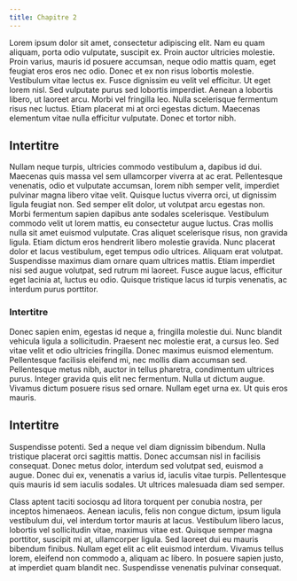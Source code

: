```yaml
---
title: Chapitre 2
---
```


Lorem ipsum dolor sit amet, consectetur adipiscing elit. Nam eu quam aliquam, porta odio vulputate, suscipit ex. Proin auctor ultricies molestie. Proin varius, mauris id posuere accumsan, neque odio mattis quam, eget feugiat eros eros nec odio. Donec et ex non risus lobortis molestie. Vestibulum vitae lectus ex. Fusce dignissim eu velit vel efficitur. Ut eget lorem nisl. Sed vulputate purus sed lobortis imperdiet. Aenean a lobortis libero, ut laoreet arcu. Morbi vel fringilla leo. Nulla scelerisque fermentum risus nec luctus. Etiam placerat mi at orci egestas dictum. Maecenas elementum vitae nulla efficitur vulputate. Donec et tortor nibh.

## Intertitre

Nullam neque turpis, ultricies commodo vestibulum a, dapibus id dui. Maecenas quis massa vel sem ullamcorper viverra at ac erat. Pellentesque venenatis, odio et vulputate accumsan, lorem nibh semper velit, imperdiet pulvinar magna libero vitae velit. Quisque luctus viverra orci, ut dignissim ligula feugiat non. Sed semper elit dolor, ut volutpat arcu egestas non. Morbi fermentum sapien dapibus ante sodales scelerisque. Vestibulum commodo velit ut lorem mattis, eu consectetur augue luctus. Cras mollis nulla sit amet euismod vulputate. Cras aliquet scelerisque risus, non gravida ligula. Etiam dictum eros hendrerit libero molestie gravida. Nunc placerat dolor et lacus vestibulum, eget tempus odio ultrices. Aliquam erat volutpat. Suspendisse maximus diam ornare quam ultrices mattis. Etiam imperdiet nisi sed augue volutpat, sed rutrum mi laoreet. Fusce augue lacus, efficitur eget lacinia at, luctus eu odio. Quisque tristique lacus id turpis venenatis, ac interdum purus porttitor.

### Intertitre

Donec sapien enim, egestas id neque a, fringilla molestie dui. Nunc blandit vehicula ligula a sollicitudin. Praesent nec molestie erat, a cursus leo. Sed vitae velit et odio ultricies fringilla. Donec maximus euismod elementum. Pellentesque facilisis eleifend mi, nec mollis diam accumsan sed. Pellentesque metus nibh, auctor in tellus pharetra, condimentum ultrices purus. Integer gravida quis elit nec fermentum. Nulla ut dictum augue. Vivamus dictum posuere risus sed ornare. Nullam eget urna ex. Ut quis eros mauris.

## Intertitre

Suspendisse potenti. Sed a neque vel diam dignissim bibendum. Nulla tristique placerat orci sagittis mattis. Donec accumsan nisl in facilisis consequat. Donec metus dolor, interdum sed volutpat sed, euismod a augue. Donec dui ex, venenatis a varius id, iaculis vitae turpis. Pellentesque quis mauris id sem iaculis sodales. Ut ultrices malesuada diam sed semper.

Class aptent taciti sociosqu ad litora torquent per conubia nostra, per inceptos himenaeos. Aenean iaculis, felis non congue dictum, ipsum ligula vestibulum dui, vel interdum tortor mauris at lacus. Vestibulum libero lacus, lobortis vel sollicitudin vitae, maximus vitae est. Quisque semper magna porttitor, suscipit mi at, ullamcorper ligula. Sed laoreet dui eu mauris bibendum finibus. Nullam eget elit ac elit euismod interdum. Vivamus tellus lorem, eleifend non commodo a, aliquam ac libero. In posuere sapien justo, at imperdiet quam blandit nec. Suspendisse venenatis pulvinar consequat.
